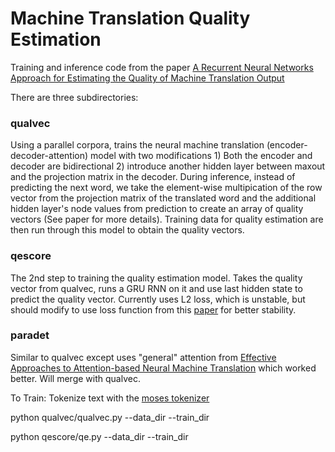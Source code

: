 # Machine Translation Quality Estimation

Training and inference code from the paper [A Recurrent Neural Networks Approach for Estimating the Quality of Machine Translation Output](http://www.aclweb.org/anthology/N16-1059)

There are three subdirectories:
### qualvec
Using a parallel corpora, trains the neural machine translation (encoder-decoder-attention) model  with two modifications 1) Both the encoder and decoder are bidirectional 2) introduce another hidden layer between maxout and the projection matrix in the decoder. During inference, instead of predicting the next word, we take the element-wise multipication of the row vector from the projection matrix of the  translated word and the additional hidden layer's node values from prediction to create an array of quality vectors (See paper for more details). Training data for quality estimation are then run through this model to obtain the quality vectors.

### qescore
The 2nd step to training the quality estimation model. Takes the quality vector from qualvec, runs a GRU RNN on it and use last hidden state to predict the quality vector. Currently uses L2 loss, which is unstable, but should modify to use loss function from this [paper](https://github.com/stanfordnlp/treelstm) for better stability.

### paradet
Similar to qualvec except uses "general" attention from [Effective Approaches to Attention-based Neural Machine Translation](https://arxiv.org/pdf/1508.04025.pdf) which worked better. Will merge with qualvec.


To Train:
Tokenize text with the [moses tokenizer](http://www.statmt.org/moses/?n=moses.baseline)

python qualvec/qualvec.py --data_dir <data directory containing parallel corpora> --train_dir <file path to directory storing trained model and log files>

python qescore/qe.py --data_dir <data directory containing quality estimation data> --train_dir <training dir>